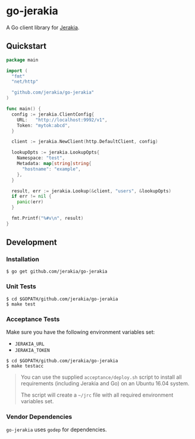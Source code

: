 go-jerakia
==========

A Go client library for [Jerakia](http://jerakia.io).

Quickstart
----------

```go
package main

import (
  "fmt"
  "net/http"

  "github.com/jerakia/go-jerakia"
)

func main() {
  config := jerakia.ClientConfig{
    URL:   "http://localhost:9992/v1",
    Token: "mytok:abcd",
  }

  client := jerakia.NewClient(http.DefaultClient, config)

  lookupOpts := jerakia.LookupOpts{
    Namespace: "test",
    Metadata: map[string]string{
      "hostname": "example",
    },
  }

  result, err := jerakia.Lookup(&client, "users", &lookupOpts)
  if err != nil {
    panic(err)
  }

  fmt.Printf("%#v\n", result)
}
```

Development
-----------

### Installation

```shell
$ go get github.com/jerakia/go-jerakia
```

### Unit Tests

```shell
$ cd $GOPATH/github.com/jerakia/go-jerakia
$ make test
```

### Acceptance Tests

Make sure you have the following environment variables set:

* `JERAKIA_URL`
* `JERAKIA_TOKEN`

```shell
$ cd $GOPATH/github.com/jerakia/go-jerakia
$ make testacc
```

> You can use the supplied `acceptance/deploy.sh` script to install
> all requirements (including Jerakia and Go) on an Ubuntu 16.04 system.
>
> The script will create a `~/jrc` file with all required environment
> variables set.

### Vendor Dependencies

`go-jerakia` uses `godep` for dependencies.
